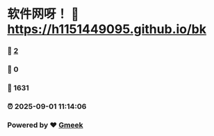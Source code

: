 # 软件网呀！ :link: https://h1151449095.github.io/bk 
### :page_facing_up: [2](https://h1151449095.github.io/bk/tag.html) 
### :speech_balloon: 0 
### :hibiscus: 1631 
### :alarm_clock: 2025-09-01 11:14:06 
### Powered by :heart: [Gmeek](https://github.com/Meekdai/Gmeek)
